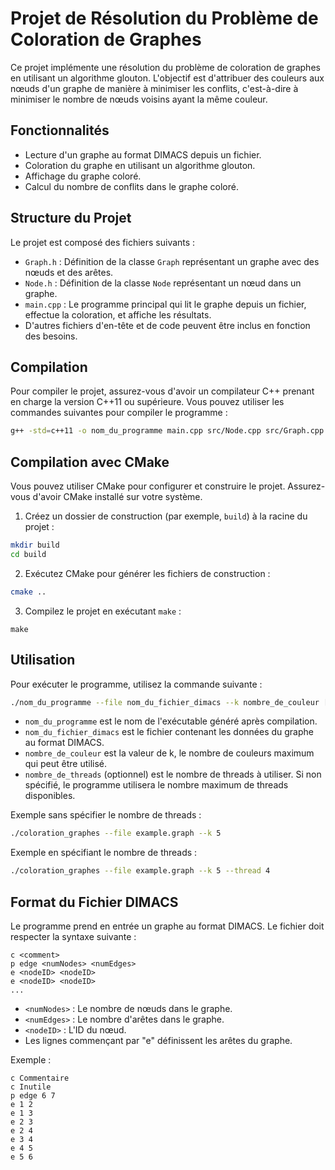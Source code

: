# Projet de Résolution du Problème de Coloration de Graphes

Ce projet implémente une résolution du problème de coloration de graphes en utilisant un algorithme glouton. L'objectif est d'attribuer des couleurs aux nœuds d'un graphe de manière à minimiser les conflits, c'est-à-dire à minimiser le nombre de nœuds voisins ayant la même couleur.

## Fonctionnalités

- Lecture d'un graphe au format DIMACS depuis un fichier.
- Coloration du graphe en utilisant un algorithme glouton.
- Affichage du graphe coloré.
- Calcul du nombre de conflits dans le graphe coloré.

## Structure du Projet

Le projet est composé des fichiers suivants :

- `Graph.h` : Définition de la classe `Graph` représentant un graphe avec des nœuds et des arêtes.
- `Node.h` : Définition de la classe `Node` représentant un nœud dans un graphe.
- `main.cpp` : Le programme principal qui lit le graphe depuis un fichier, effectue la coloration, et affiche les résultats.
- D'autres fichiers d'en-tête et de code peuvent être inclus en fonction des besoins.

## Compilation

Pour compiler le projet, assurez-vous d'avoir un compilateur C++ prenant en charge la version C++11 ou supérieure. Vous pouvez utiliser les commandes suivantes pour compiler le programme :

```sh
g++ -std=c++11 -o nom_du_programme main.cpp src/Node.cpp src/Graph.cpp
```

## Compilation avec CMake

Vous pouvez utiliser CMake pour configurer et construire le projet. Assurez-vous d'avoir CMake installé sur votre système.

1. Créez un dossier de construction (par exemple, `build`) à la racine du projet :
```bash
mkdir build
cd build
```


2. Exécutez CMake pour générer les fichiers de construction :
```bash
cmake ..
```


3. Compilez le projet en exécutant `make` :
```
make
```

## Utilisation

Pour exécuter le programme, utilisez la commande suivante :
```bash
./nom_du_programme --file nom_du_fichier_dimacs --k nombre_de_couleur [--thread nombre_de_threads]
```

- `nom_du_programme` est le nom de l'exécutable généré après compilation.
- `nom_du_fichier_dimacs` est le fichier contenant les données du graphe au format DIMACS.
- `nombre_de_couleur` est la valeur de k, le nombre de couleurs maximum qui peut être utilisé.
- `nombre_de_threads` (optionnel) est le nombre de threads à utiliser. Si non spécifié, le programme utilisera le nombre maximum de threads disponibles.

Exemple sans spécifier le nombre de threads :
```bash
./coloration_graphes --file example.graph --k 5
```

Exemple en spécifiant le nombre de threads :
```bash
./coloration_graphes --file example.graph --k 5 --thread 4
```

## Format du Fichier DIMACS

Le programme prend en entrée un graphe au format DIMACS. Le fichier doit respecter la syntaxe suivante :

```
c <comment>
p edge <numNodes> <numEdges>
e <nodeID> <nodeID>
e <nodeID> <nodeID>
...
```


- `<numNodes>` : Le nombre de nœuds dans le graphe.
- `<numEdges>` : Le nombre d'arêtes dans le graphe.
- `<nodeID>` : L'ID du nœud.
- Les lignes commençant par "e" définissent les arêtes du graphe.

Exemple :

```
c Commentaire 
c Inutile
p edge 6 7
e 1 2
e 1 3
e 2 3
e 2 4
e 3 4
e 4 5
e 5 6
```
